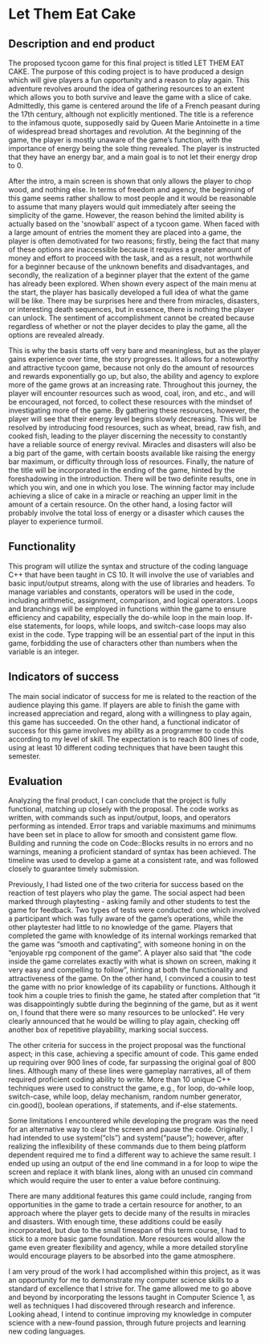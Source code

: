 # Let Them Eat Cake

## Description and end product
The proposed tycoon game for this final project is titled LET THEM EAT CAKE. The purpose of this coding project is to have produced a design which will give players a fun opportunity and a reason to play again. This adventure revolves around the idea of gathering resources to an extent which allows you to both survive and leave the game with a slice of cake. Admittedly, this game is centered around the life of a French peasant during the 17th century, although not explicitly mentioned. The title is a reference to the infamous quote, supposedly said by Queen Marie Antoinette in a time of widespread bread shortages and revolution. At the beginning of the game, the player is mostly unaware of the game’s function, with the importance of energy being the sole thing revealed. The player is instructed that they have an energy bar, and a main goal is to not let their energy drop to 0.

After the intro, a main screen is shown that only allows the player to chop wood, and  nothing else. In terms of freedom and agency, the beginning of this game seems rather shallow to most people and it would be reasonable to assume that many players would quit immediately after seeing the simplicity of the game. However, the reason behind the limited ability is actually based on the 'snowball' aspect of a tycoon game. When faced with a large amount of entries the moment they are placed into a game, the player is often demotivated for two reasons; firstly, being the fact that many of these options are inaccessible because it requires a greater amount of money and effort to proceed with the task, and as a result, not worthwhile for a beginner because of the unknown benefits and disadvantages, and secondly, the realization of a beginner player that the extent of the game has already been explored. When shown every aspect of the main menu at the start, the player has basically developed a full idea of what the game will be like. There may be surprises here and there from miracles, disasters, or interesting death sequences, but in essence, there is nothing the player can unlock. The sentiment of accomplishment cannot be created because regardless of whether or not the player decides to play the game, all the options are revealed already.

This is why the basis starts off very bare and meaningless, but as the player gains experience over time, the story progresses. It allows for a noteworthy and attractive tycoon game, because not only do the amount of resources and rewards exponentially go up, but also, the ability and agency to explore more of the game grows at an increasing rate. Throughout this journey, the player will encounter resources such as wood, coal, iron, and etc., and will be encouraged, not forced, to collect these resources with the mindset of investigating more of the game. By gathering these resources, however, the player will see that their energy level begins slowly decreasing. This will be resolved by introducing food resources, such as wheat, bread, raw fish, and cooked fish, leading to the player discerning the necessity to constantly have a reliable source of energy revival. Miracles and disasters will also be a big part of the game, with certain boosts available like raising the energy bar maximum, or difficulty through loss of resources. Finally, the nature of the title will be incorporated in the ending of the game, hinted by the foreshadowing in the introduction. There will be two definite results, one in which you win, and one in which you lose. The winning factor may include achieving a slice of cake in a miracle or reaching an upper limit in the amount of a certain resource. On the other hand, a losing factor will probably involve the total loss of energy or a disaster which causes the player to experience turmoil.

## Functionality
This program will utilize the syntax and structure of the coding language C++ that have been taught in CS 10. It will involve the use of variables and basic input/output streams, along with the use of libraries and headers. To manage variables and constants, operators will be used in the code, including arithmetic, assignment, comparison, and logical operators. Loops and branchings will be employed in functions within the game to ensure efficiency and capability, especially the do-while loop in the main loop. If-else statements, for loops, while loops, and switch-case loops may also exist in the code. Type trapping will be an essential part of the input in this game, forbidding the use of characters other than numbers when the variable is an integer.

## Indicators of success
The main social indicator of success for me is related to the reaction of the audience playing this game. If players are able to finish the game with increased appreciation and regard, along with a willingness to play again, this game has succeeded. On the other hand, a functional indicator of success for this game involves my ability as a programmer to code this according to my level of skill. The expectation is to reach 800 lines of code, using at least 10 different coding techniques that have been taught this semester.

## Evaluation
Analyzing the final product, I can conclude that the project is fully functional, matching up closely with the proposal. The code works as written, with commands such as input/output, loops, and operators performing as intended. Error traps and variable maximums and minimums have been set in place to allow for smooth and consistent game flow. Building and running the code on Code::Blocks results in no errors and no warnings, meaning a proficient standard of syntax has been achieved. The timeline was used to develop a game at a consistent rate, and was followed closely to guarantee timely submission.

Previously, I had listed one of the two criteria for success based on the reaction of test players who play the game. The social aspect had been marked through playtesting - asking family and other students to test the game for feedback. Two types of tests were conducted: one which involved a participant which was fully aware of the game’s operations, while the other playtester had little to no knowledge of the game. Players that completed the game with knowledge of its internal workings remarked that the game was “smooth and captivating”, with someone honing in on the “enjoyable rpg component of the game”. A player also said that “the code inside the game correlates exactly with what is shown on screen, making it very easy and compelling to follow”, hinting at both the functionality and attractiveness of the game. On the other hand, I convinced a cousin to test the game with no prior knowledge of its capability or functions. Although it took him a couple tries to finish the game, he stated after completion that “it was disappointingly subtle during the beginning of the game, but as it went on, I found that there were so many resources to be unlocked”. He very clearly announced that he would be willing to play again, checking off another box of repetitive playability, marking social success.

The other criteria for success in the project proposal was the functional aspect; in this case, achieving a specific amount of code. This game ended up requiring over 900 lines of code, far surpassing the original goal of 800 lines. Although many of these lines were gameplay narratives, all of them required proficient coding ability to write. More than 10 unique C++ techniques were used to construct the game, e.g., for loop, do-while loop, switch-case, while loop, delay mechanism, random number generator, cin.good(), boolean operations, if statements, and if-else statements.

Some limitations I encountered while developing the program was the need for an alternative way to clear the screen and pause the code. Originally, I had intended to use system(“cls”) and system(“pause”); however, after realizing the inflexibility of these commands due to them being platform dependent required me to find a different way to achieve the same result. I ended up using an output of the end line command in a for loop to wipe the screen and replace it with blank lines, along with an unused cin command which would require the user to enter a value before continuing.

There are many additional features this game could include, ranging from opportunities in the game to trade a certain resource for another, to an approach where the player gets to decide many of the results in miracles and disasters. With enough time, these additions could be easily incorporated, but due to the small timespan of this term course, I had to stick to a more basic game foundation. More resources would allow the game even greater flexibility and agency, while a more detailed storyline would encourage players to be absorbed into the game atmosphere.

I am very proud of the work I had accomplished within this project, as it was an opportunity for me to demonstrate my computer science skills to a standard of excellence that I strive for. The game allowed me to go above and beyond by incorporating the lessons taught in Computer Science 1, as well as techniques I had discovered through research and inference. Looking ahead, I intend to continue improving my knowledge in computer science with a new-found passion, through future projects and learning new coding languages.
